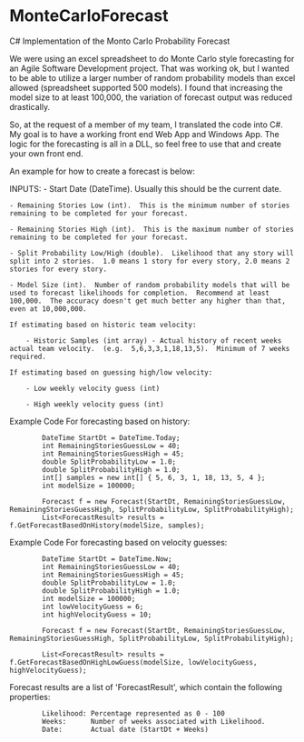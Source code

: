 # MonteCarloForecast

C# Implementation of the Monto Carlo Probability Forecast

We were using an excel spreadsheet to do Monte Carlo style forecasting for an Agile Software Development project.  That was working ok, but I wanted to be able to utilize a larger number of random probability models than excel allowed (spreadsheet supported 500 models).  I found that increasing the model size to at least 100,000, the variation of forecast output was reduced drastically.

So, at the request of a member of my team, I translated the code into C#.  My goal is to have a working front end Web App and Windows App.  The logic for the forecasting is all in a DLL, so feel free to use that and create your own front end.

An example for how to create a forecast is below:

INPUTS:
	- Start Date (DateTime).  Usually this should be the current date.
	
	- Remaining Stories Low (int).  This is the minimum number of stories remaining to be completed for your forecast.  
	
	- Remaining Stories High (int).  This is the maximum number of stories remaining to be completed for your forecast.
	
	- Split Probability Low/High (double).  Likelihood that any story will split into 2 stories.  1.0 means 1 story for every story, 2.0 means 2 stories for every story.  
	
	- Model Size (int).  Number of random probability models that will be used to forecast likelihoods for completion.  Recommend at least 100,000.  The accuracy doesn't get much better any higher than that, even at 10,000,000.
	
	If estimating based on historic team velocity:
	
		- Historic Samples (int array) - Actual history of recent weeks actual team velocity.  (e.g.  5,6,3,3,1,18,13,5).  Minimum of 7 weeks required.
	
	If estimating based on guessing high/low velocity:
	
		- Low weekly velocity guess (int)
		
		- High weekly velocity guess (int)
	
Example Code For forecasting based on history:

            DateTime StartDt = DateTime.Today;
            int RemainingStoriesGuessLow = 40;
            int RemainingStoriesGuessHigh = 45;
            double SplitProbabilityLow = 1.0;
            double SplitProbabilityHigh = 1.0;
            int[] samples = new int[] { 5, 6, 3, 1, 18, 13, 5, 4 };
            int modelSize = 100000;

            Forecast f = new Forecast(StartDt, RemainingStoriesGuessLow, RemainingStoriesGuessHigh, SplitProbabilityLow, SplitProbabilityHigh);
            List<ForecastResult> results = f.GetForecastBasedOnHistory(modelSize, samples);

Example Code For forecasting based on velocity guesses:

            DateTime StartDt = DateTime.Now;
            int RemainingStoriesGuessLow = 40;
            int RemainingStoriesGuessHigh = 45;
            double SplitProbabilityLow = 1.0;
            double SplitProbabilityHigh = 1.0;
            int modelSize = 100000;
            int lowVelocityGuess = 6;
            int highVelocityGuess = 10;

            Forecast f = new Forecast(StartDt, RemainingStoriesGuessLow, RemainingStoriesGuessHigh, SplitProbabilityLow, SplitProbabilityHigh);

            List<ForecastResult> results = f.GetForecastBasedOnHighLowGuess(modelSize, lowVelocityGuess, highVelocityGuess);

Forecast results are a list of 'ForecastResult', which contain the following properties:

			Likelihood: Percentage represented as 0 - 100
			Weeks:		Number of weeks associated with Likelihood.
			Date:		Actual date (StartDt + Weeks)
			
